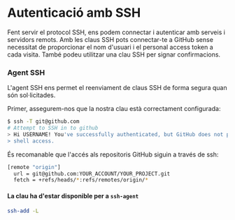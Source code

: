 # Autenticació amb SSH

Fent servir el protocol SSH, ens podem connectar i autenticar amb serveis i servidors remots. Amb les claus SSH pots connectar-te a GitHub sense necessitat de proporcionar el nom d'usuari i el personal access token a cada visita. També podeu utilitzar una clau SSH per signar confirmacions.

### Agent SSH

L'agent SSH ens permet el reenviament de claus SSH de forma segura quan són sol·licitades.

Primer, assegurem-nos que la nostra clau està correctament configurada:

```sh
$ ssh -T git@github.com
# Attempt to SSH in to github
> Hi USERNAME! You've successfully authenticated, but GitHub does not provide
> shell access.
```

És recomanable que l'accés als repositoris GitHub siguin a través de ssh:

```sh
[remote "origin"]
  url = git@github.com:YOUR_ACCOUNT/YOUR_PROJECT.git
  fetch = +refs/heads/*:refs/remotes/origin/*
```

#### La clau  ha  d'estar disponible per a `ssh-agent` <a href="#your-key-must-be-available-to-ssh-agent" id="your-key-must-be-available-to-ssh-agent"></a>

```sh
ssh-add -L
```
